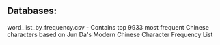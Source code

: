 ## Databases:

word_list_by_frequency.csv - Contains top 9933 most frequent Chinese characters based on Jun Da's Modern Chinese Character Frequency List
